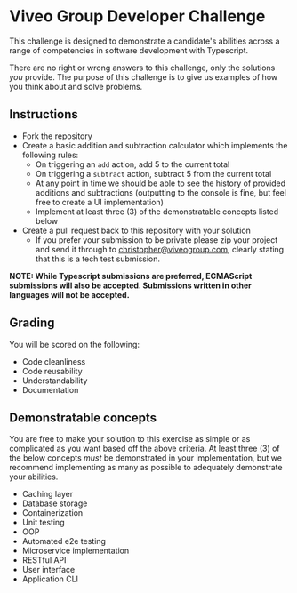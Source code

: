 # Viveo Group Developer Challenge
This challenge is designed to demonstrate a candidate's abilities across a range of competencies in software development with Typescript. 

There are no right or wrong answers to this challenge, only the solutions _you_ provide. The purpose of this challenge is to give us examples of how you think about and solve problems. 

## Instructions
- Fork the repository
- Create a basic addition and subtraction calculator which implements the following rules:
  - On triggering an `add` action, add 5 to the current total
  - On triggering a `subtract` action, subtract 5 from the current total
  - At any point in time we should be able to see the history of provided additions and subtractions (outputting to the console is fine, but feel free to create a UI implementation)
  - Implement at least three (3) of the demonstratable concepts listed below
- Create a pull request back to this repository with your solution 
  - If you prefer your submission to be private please zip your project and send it through to [christopher@viveogroup.com](mailto:christopher@viveogroup.com), clearly stating that this is a tech test submission.

**NOTE: While Typescript submissions are preferred, ECMAScript submissions will also be accepted. Submissions written in other languages will not be accepted.**

## Grading
You will be scored on the following:
- Code cleanliness
- Code reusability
- Understandability
- Documentation

## Demonstratable concepts
You are free to make your solution to this exercise as simple or as complicated as you want based off the above criteria. At least three (3) of the below concepts *must* be demonstrated in your implementation, but we recommend implementing as many as possible to adequately demonstrate your abilities.
- Caching layer
- Database storage
- Containerization
- Unit testing
- OOP
- Automated e2e testing
- Microservice implementation
- RESTful API
- User interface
- Application CLI
